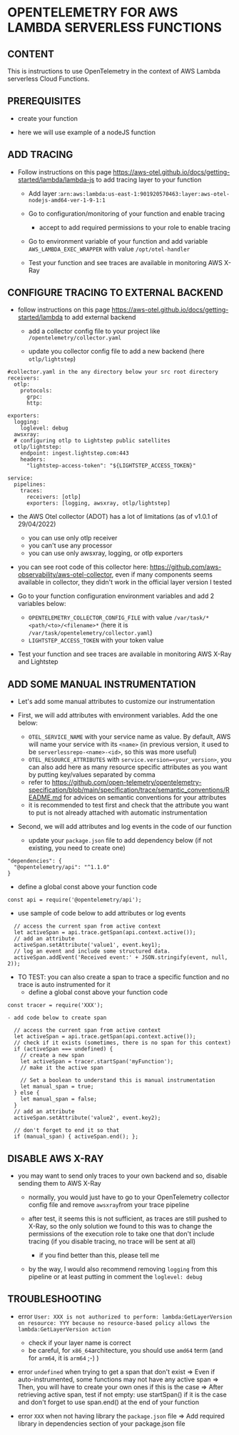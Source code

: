 # OPENTELEMETRY FOR AWS LAMBDA SERVERLESS FUNCTIONS


## CONTENT

This is instructions to use OpenTelemetry in the context of AWS Lambda serverless Cloud Functions.


## PREREQUISITES

- create your function

- here we will use example of a nodeJS function


## ADD TRACING

- Follow instructions on this page https://aws-otel.github.io/docs/getting-started/lambda/lambda-js to add tracing layer to your function

  - Add layer :`arn:aws:lambda:us-east-1:901920570463:layer:aws-otel-nodejs-amd64-ver-1-9-1:1`

  - Go to configuration/monitoring of your function and enable tracing
    - accept to add required permissions to your role to enable tracing

  - Go to environment variable of your function and add variable `AWS_LAMBDA_EXEC_WRAPPER` with value `/opt/otel-handler`

  - Test your function and see traces are available in monitoring AWS X-Ray


## CONFIGURE TRACING TO EXTERNAL BACKEND

- follow instructions on this page https://aws-otel.github.io/docs/getting-started/lambda to add external backend

  - add a collector config file to your project like `/opentelemetry/collector.yaml`

  - update you collector config file to add a new backend (here `otlp/lightstep`)
```
#collector.yaml in the any directory below your src root directory
receivers:
  otlp:
    protocols:
      grpc:
      http:

exporters:
  logging:
    loglevel: debug
  awsxray:
  # configuring otlp to Lightstep public satellites
  otlp/lightstep:
    endpoint: ingest.lightstep.com:443
    headers:
      "lightstep-access-token": "${LIGHTSTEP_ACCESS_TOKEN}"

service:
  pipelines:
    traces:
      receivers: [otlp]
      exporters: [logging, awsxray, otlp/lightstep]
```

  - the AWS Otel collector (ADOT) has a lot of limitations (as of v1.0.1 of 29/04/2022)
    - you can use only otlp receiver
    - you can't use any processor
    - you can use only awsxray, logging, or otlp exporters

  - you can see root code of this collector here: https://github.com/aws-observability/aws-otel-collector, even if many components seems available in collector, they didn't work in the official layer version I tested

  - Go to your function configuration environment variables and add 2 variables below:
    - `OPENTELEMETRY_COLLECTOR_CONFIG_FILE` with value `/var/task/*<path/<to>/<filename>*` (here it is `/var/task/opentelemetry/collector.yaml`)
    - `LIGHTSTEP_ACCESS_TOKEN` with your token value

  - Test your function and see traces are available in monitoring AWS X-Ray and Lightstep


## ADD SOME MANUAL INSTRUMENTATION

- Let's add some manual attributes to customize our instrumentation

- First, we will add attributes with environment variables. Add the one below:
  - `OTEL_SERVICE_NAME` with your service name as value. By default, AWS will name your service with its `<name>` (in previous version, it used to be `serverlessrepo-<name>-<id>`, so this was more useful)
  - `OTEL_RESOURCE_ATTRIBUTES` with `service.version=<your_version>`, you can also add here as many resource specific attributes as you want by putting key/values separated by comma
  - refer to https://github.com/open-telemetry/opentelemetry-specification/blob/main/specification/trace/semantic_conventions/README.md for advices on semantic conventions for your attributes
  - it is recommended to test first and check that the attribute you want to put is not already attached with automatic instrumentation

- Second, we will add attributes and log events in the code of our function
  - update your `package.json` file to add dependency below (if not existing, you need to create one)
```
"dependencies": {
  "@opentelemetry/api": "^1.1.0"
}
```  

  - define a global const above your function code
```
const api = require('@opentelemetry/api');
```

  - use sample of code below to add attributes or log events
```
  // access the current span from active context
  let activeSpan = api.trace.getSpan(api.context.active());
  // add an attribute
  activeSpan.setAttribute('value1', event.key1);
  // log an event and include some structured data.
  activeSpan.addEvent('Received event:' + JSON.stringify(event, null, 2));    
```

  - TO TEST: you can also create a span to trace a specific function and no trace is auto instrumented for it
    - define a global const above your function code
```
const tracer = require('XXX');
```

    - add code below to create span
  ```
    // access the current span from active context
    let activeSpan = api.trace.getSpan(api.context.active());
    // check if it exists (sometimes, there is no span for this context)
    if (activeSpan === undefined) {
      // create a new span
      let activeSpan = tracer.startSpan('myFunction');
      // make it the active span

      // Set a boolean to understand this is manual instrumentation
      let manual_span = true;
    } else {
      let manual_span = false;
    }
    // add an attribute
    activeSpan.setAttribute('value2', event.key2);

    // don't forget to end it so that
    if (manual_span) { activeSpan.end(); };

  ```


## DISABLE AWS X-RAY

- you may want to send only traces to your own backend and so, disable sending them to AWS X-Ray

  - normally, you would just have to go to your OpenTelemetry collector config file and remove `awsxray`from your trace pipeline

  - after test, it seems this is not sufficient, as traces are still pushed to X-Ray, so the only solution we found to this was to change the permissions of the execution role to take one that don't include tracing (if you disable tracing, no trace will be sent at all)
    - if you find better than this, please tell me

  - by the way, I would also recommend removing `logging` from this pipeline or at least putting in comment the `loglevel: debug`


## TROUBLESHOOTING

- error `User: XXX is not authorized to perform: lambda:GetLayerVersion on resource: YYY because no resource-based policy allows the lambda:GetLayerVersion action`
    - check if your layer name is correct
    - be careful, for `x86_64`architecture, you should use `amd64` term (and for `arm64`, it is `arm64` ;-) )

- error  `undefined` when trying to get a span that don't exist
  => Even if auto-instrumented, some functions may not have any active span
  => Then, you will have to create your own ones if this is the case
  => After retrieving active span, test if not empty: use startSpan() if it is the case and don't forget to use span.end() at the end of your function

- error `XXX` when not having library the `package.json` file
  => Add required library in dependencies section of your package.json file
